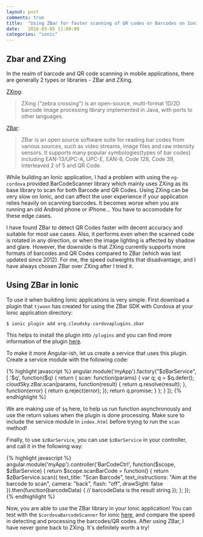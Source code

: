 ```yaml
---
layout: post
comments: true
title:  "Using ZBar for faster scanning of QR codes or Barcodes on Ionic"
date:   2016-03-05 11:00:00
categories: "ionic"
---
```


## Zbar and ZXing

In the realm of barcode and QR code scanning in mobile applications, there are generally 2 types or libraries - ZBar and ZXing. 

[ZXing](https://github.com/zxing/zxing):
  
> ZXing ("zebra crossing") is an open-source, multi-format 1D/2D barcode image processing library implemented in Java, with ports to other languages.

[ZBar](http://zbar.sourceforge.net/):
  
> ZBar is an open source software suite for reading bar codes from various sources, such as video streams, image files and raw intensity sensors. It supports many popular symbologies(types of bar codes) including EAN-13/UPC-A, UPC-E, EAN-8, Code 128, Code 39, Interleaved 2 of 5 and QR Code.

While building an Ionic application, I had a problem with using the `ng-cordova` provided BarCodeScanner library which mainly uses ZXing as its base library to scan for both Barcode and QR Codes. Using ZXing can be very slow on Ionic, and can affect the user experience if your application relies heavily on scanning barcodes. It becomes worse when you are running an old Android phone or iPhone... You have to accomodate for these edge cases.

I have found ZBar to detect QR Codes faster with decent accuracy and suitable for most use cases. Also, it performs even when the scanned code is rotated in any direction, or when the image lighting is affected by shadow and glare. However, the downside is that ZXing currently supports more formats of barcodes and QR Codes compared to ZBar (which was last updated since 2012). For me, the speed outweights that disadvantage, and I have always chosen ZBar over ZXing after I tried it.


## Using ZBar in Ionic

To use it when building Ionic applications is very simple. First download a plugin that `tjwoon` has created for using the ZBar SDK with Cordova at your Ionic application directory:

```
$ ionic plugin add org.cloudsky.cordovaplugins.zbar
```

This helps to install the plugin into `/plugins` and you can find more information of the plugin [here](https://github.com/tjwoon/csZBar).

To make it more Angular-ish, let us create a service that uses this plugin. Create a service module with the following code:

{% highlight javascript %}
angular.module('myApp').factory("$zBarService", [
  '$q', function($q) {
    return {
      scan: function(params) {
        var q;
        q = $q.defer();
        cloudSky.zBar.scan(params, function(result) {
          return q.resolve(result);
        }, function(error) {
          return q.reject(error);
        });
        return q.promise;
      }
    };
  }
]);
{% endhighlight %}

We are making use of `$q` here, to help us run function asynchronously and use the return values when the plugin is done processing. Make sure to include the service module in `index.html` before trying to run the `scan` method! 

Finally, to use `$zBarService`, you can use `$zBarService` in your controller, and call it in the following way:

{% highlight javascript %}
angular.module('myApp').controller('BarCodeCtrl', function($scope, $zBarService) {
  return $scope.scanBarCode = function() {
    return $zBarService.scan({
      text_title: "Scan Barcode",
      text_instructions: "Aim at the barcode to scan",
      camera: "back",
      flash: "off",
      drawSight: false
    }).then(function(barcodeData) {
      // barcodeData is the result string
    });
  };
});
{% endhighlight %}

Now, you are able to use the ZBar library in your Ionic application! You can test with the `$cordovaBarcodeScanner` for ionic [here](http://ngcordova.com/docs/plugins/barcodeScanner/), and compare the speed in detecting and processing the barcodes/QR codes. After using ZBar, I have never gone back to ZXing. It's definitely worth a try!